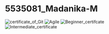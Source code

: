 # 5535081_Madanika-M
![certificate_of_Git](https://github.com/user-attachments/assets/9a92033b-e666-45ba-83e7-a72655c769be)
![Agile](https://github.com/user-attachments/assets/ce9c9341-73fd-41e7-b5a4-288ebc8e02d4)
![Beginner_certifcate](https://github.com/user-attachments/assets/7238acd0-b5bc-496b-8f20-3e25104c38bb)
![Intermediate_certificate](https://github.com/user-attachments/assets/901557db-c42b-45fe-b534-395e18cff90b)




